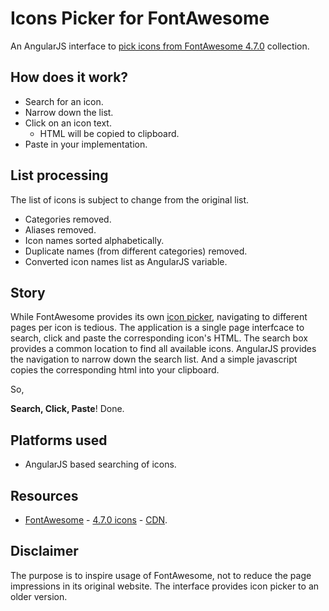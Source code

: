 # Icons Picker for FontAwesome

An AngularJS interface to [pick icons from FontAwesome 4.7.0](https://anytizer.github.io/demo/picker.fa/index.html) collection.


## How does it work?

 * Search for an icon.
 * Narrow down the list.
 * Click on an icon text.
   - HTML will be copied to clipboard.
 * Paste in your implementation.


## List processing

The list of icons is subject to change from the original list.

 * Categories removed.
 * Aliases removed.
 * Icon names sorted alphabetically.
 * Duplicate names (from different categories) removed.
 * Converted icon names list as AngularJS variable.


## Story

While FontAwesome provides its own [icon picker](https://fontawesome.com/v4.7.0/icons/), navigating to different pages per icon is tedious. The application is a single page interfcace to search, click and paste the corresponding icon's HTML. The search box provides a common location to find all available icons. AngularJS provides the navigation to narrow down the search list. And a simple javascript copies the corresponding html into your clipboard.

So,

**Search, Click, Paste**! Done.


## Platforms used

 * AngularJS based searching of icons.


## Resources

 * [FontAwesome](https://github.com/FortAwesome/Font-Awesome) - [4.7.0 icons](https://fontawesome.com/v4.7.0/icons/) - [CDN](https://www.bootstrapcdn.com/fontawesome/).


## Disclaimer

The purpose is to inspire usage of FontAwesome, not to reduce the page impressions in its original website. The interface provides icon picker to an older version.
